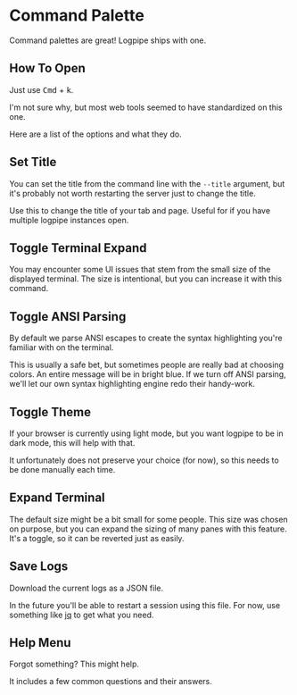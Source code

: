 # Command Palette

Command palettes are great! Logpipe ships with one.

## How To Open

Just use <kbd>Cmd</kbd> + <kbd>k</kbd>. 

I'm not sure why, but most web tools seemed to have standardized on this one.

Here are a list of the options and what they do.


## Set Title

You can set the title from the command line with the `--title` argument, but it's probably not worth restarting the server just to change the title.

Use this to change the title of your tab and page. Useful for if you have multiple logpipe instances open.

## Toggle Terminal Expand

You may encounter some UI issues that stem from the small size of the displayed terminal. The size is intentional, but you can increase it with this command.

## Toggle ANSI Parsing

By default we parse ANSI escapes to create the syntax highlighting you're familiar with on the terminal. 

This is usually a safe bet, but sometimes people are really bad at choosing colors. An entire message will be in bright blue. If we turn off ANSI parsing, we'll let our own syntax highlighting engine redo their handy-work.

## Toggle Theme

If your browser is currently using light mode, but you want logpipe to be in dark mode, this will help with that.

It unfortunately does not preserve your choice (for now), so this needs to be done manually each time.

## Expand Terminal

The default size might be a bit small for some people. This size was chosen on purpose, but you can expand the sizing of many panes with this feature. It's a toggle, so it can be reverted just as easily.

## Save Logs

Download the current logs as a JSON file.

In the future you'll be able to restart a session using this file. For now, use something like [jq](https://jqlang.github.io/jq/) to get what you need.

## Help Menu

Forgot something? This might help.

It includes a few common questions and their answers.